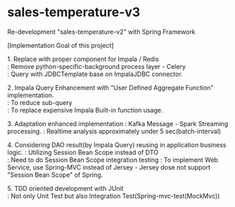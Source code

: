 # sales-temperature-v3

<p> Re-development "sales-temperature-v2" with Spring Framework </p>

<p> [Implementation Goal of this project] </p>
<p>
1. Replace with proper component for Impala / Redis </br>
   : Remove python-specific-background process layer - Celery </br>
   : Query with JDBCTemplate base on ImpalaJDBC connector.
</p>
<p>
2. Impala Query Enhancement with "User Defined Aggregate Function" implementation.</br>
   : To reduce sub-query <br>
   : To replace expensive Impala Built-in function usage.
</p>
<p>
3. Adaptation enhanced implementation : Kafka Message - Spark Streaming processing.
   : Realtime analysis approximately under 5 sec(batch-interval)
</p>
4. Considering DAO result(by Impala Query) reusing in application business logic.
   : Utilizing Session Bean Scope instead of DTO</br>
   : Need to do Session Bean Scope integration testing
   : To implement Web Service, use Spring-MVC instead of Jersey - Jersey dose not support "Session Bean Scope" of Spring.
<p>
5. TDD oriented development with JUnit </br>
   : Not only Unit Test but also Integration Test(Spring-mvc-test(MockMvc))
</p>